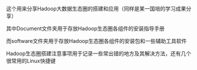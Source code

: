 这个用来分享Hadoop大数据生态圈的搭建和应用（同样是某一国培的学习成果分享）

其中Document文件夹用于存放Hadoop生态圈各组件的安装指导手册

而software文件夹用于存放Hadoop生态圈各组件的安装包和一些辅助工具软件

Hadoop生态圈搭建注意事项用于记录一些常出错的地方及其解决方法，还有几个很常用的Linux快捷键
